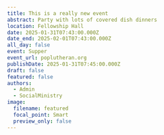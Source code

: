 ```yaml
---
title: This is a really new event
abstract: Party with lots of covered dish dinners
location: Fellowship Hall
date: 2025-01-31T07:43:00.000Z
date_end: 2025-02-01T07:43:00.000Z
all_day: false
event: Supper
event_url: poplutheran.org
publishDate: 2025-01-31T07:45:00.000Z
draft: false
featured: false
authors:
  - Admin
  - SocialMinistry
image:
  filename: featured
  focal_point: Smart
  preview_only: false
---
```

